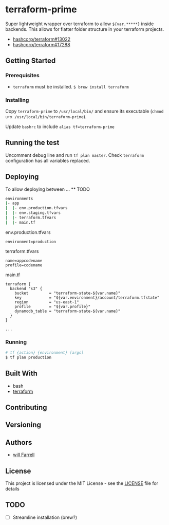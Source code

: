 # terraform-prime
Super lightweight wrapper over terraform to allow `${var.*****}` inside backends. This allows for flatter folder structure in your terraform projects.

- [hashcorp/terraform#13022](https://github.com/hashicorp/terraform/issues/13022)
- [hashcorp/terraform#17288](https://github.com/hashicorp/terraform/issues/17288)

## Getting Started

### Prerequisites
- `terraform` must be installed. `$ brew install terraform`

### Installing
Copy `terraform-prime` to `/usr/local/bin/` and ensure its executable (`chmod u+x /usr/local/bin/terraform-prime`).

Update `bashrc` to include `alias tf=terraform-prime`

## Running the test
Uncomment debug line and run `tf plan master`. Check `terraform` configuration has all variables replaced.

## Deploying
To allow deploying between ... ** TODO
```bash
environments
|- app
|  |- env.production.tfvars
|  |- env.staging.tfvars
|  |- terraform.tfvars
|  |- main.tf
```

env.production.tfvars
```hcl-terraform
environment=production
```

terraform.tfvars
```hcl-terraform
name=appcodename
profile=codename
```

main.tf
```hcl-terraform
terraform {
  backend "s3" {
    bucket         = "terraform-state-${var.name}"
    key            = "${var.environment}/account/terraform.tfstate"
    region         = "us-east-1"
    profile        = "${var.profile}"
    dynamodb_table = "terraform-state-${var.name}"
  }
}

...
```
### Running
```bash
# tf {action} {environment} [args]
$ tf plan production
```

## Built With
- bash
- [terraform](https://www.terraform.io/)

## Contributing

## Versioning

## Authors
- [will Farrell](https://github.com/willfarrell)

## License
This project is licensed under the MIT License - see the [LICENSE]() file for details

## TODO
- [ ] Streamline installation (brew?)
